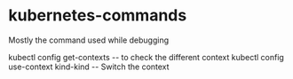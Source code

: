 # kubernetes-commands
Mostly the command used while debugging

kubectl config get-contexts  -- to check the different context
kubectl config use-context kind-kind 
-- Switch the context
